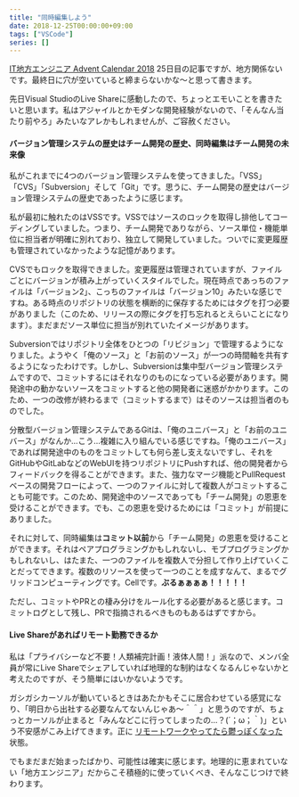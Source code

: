 ```yaml
---
title: "同時編集しよう"
date: 2018-12-25T00:00:00+09:00
tags: ["VSCode"]
series: []
---
```


[IT地方エンジニア Advent Calendar 2018](https://adventar.org/calendars/3086) 25日目の記事ですが、地方関係ないです。最終日に穴が空いていると締まらないかな～と思って書きます。

先日Visual StudioのLive Shareに感動したので、ちょっとエモいことを書きたいと思います。私はアジャイルとかモダンな開発経験がないので、「そんなん当たり前やろ」みたいなアレかもしれませんが、ご容赦ください。

<!--more-->

#### バージョン管理システムの歴史はチーム開発の歴史、同時編集はチーム開発の未来像

私がこれまでに4つのバージョン管理システムを使ってきました。「VSS」「CVS」「Subversion」そして「Git」です。思うに、チーム開発の歴史はバージョン管理システムの歴史であったように感じます。

私が最初に触れたのはVSSです。VSSではソースのロックを取得し排他してコーディングしていました。つまり、チーム開発でありながら、ソース単位・機能単位に担当者が明確に別れており、独立して開発していました。ついでに変更履歴も管理されていなかったような記憶があります。

CVSでもロックを取得できました。変更履歴は管理されていますが、ファイルごとにバージョンが積み上がっていくスタイルでした。現在時点であっちのファイルは「バージョン2」、こっちのファイルは「バージョン10」みたいな感じですね。ある時点のリポジトリの状態を横断的に保存するためにはタグを打つ必要がありました（このため、リリースの際にタグを打ち忘れるとえらいことになります）。まだまだソース単位に担当が別れていたイメージがあります。

Subversionではリポジトリ全体をひとつの「リビジョン」で管理するようになりました。ようやく「俺のソース」と「お前のソース」が一つの時間軸を共有するようになったわけです。しかし、Subversionは集中型バージョン管理システムですので、コミットするにはそれなりのものになっている必要があります。開発途中の動かないソースをコミットすると他の開発者に迷惑がかかります。このため、一つの改修が終わるまで（コミットするまで）はそのソースは担当者のものでした。

分散型バージョン管理システムであるGitは、「俺のユニバース」と「お前のユニバース」がなんか…こう…複雑に入り組んでいる感じですね。「俺のユニバース」であれば開発途中のものをコミットしても何ら差し支えないですし、それをGitHubやGitLabなどのWebUIを持つリポジトリにPushすれば、他の開発者からフィードバックを得ることができます。また、強力なマージ機能とPullRequestベースの開発フローによって、一つのファイルに対して複数人がコミットすることも可能です。このため、開発途中のソースであっても「チーム開発」の恩恵を受けることができます。でも、この恩恵を受けるためには「コミット」が前提にありました。

それに対して、同時編集は**コミット以前**から「チーム開発」の恩恵を受けることができます。それはペアプログラミングかもしれないし、モブプログラミングかもしれないし、はたまた、一つのファイルを複数人で分担して作り上げていくことだってできます。複数のリソースを使って一つのことを成すなんて、まるでグリッドコンピューティングです。Cellです。**ぶるぁぁぁぁ！！！！！**

ただし、コミットやPRとの棲み分けをルール化する必要があると感じます。コミットログとして残し、PRで指摘されるべきものもあるはずですから。

#### Live Shareがあればリモート勤務できるか

私は「プライバシーなど不要！人類補完計画！液体人間！」派なので、メンバ全員が常にLive Shareでシェアしていれば地理的な制約はなくなるんじゃないかと考えたのですが、そう簡単にはいかないようです。

ガシガシカーソルが動いているときはあたかもそこに居合わせている感覚になり、「明日から出社する必要なんてないんじゃあ～＾＾」と思うのですが、ちょっとカーソルが止まると「みんなどこに行ってしまったの…？(´；ω；｀)」という不安感がこみ上げてきます。正に [リモートワークやってたら鬱っぽくなった](https://anond.hatelabo.jp/20181221230610) 状態。

でもまだまだ始まったばかり、可能性は確実に感じます。地理的に恵まれていない「地方エンジニア」だからこそ積極的に使っていくべき、そんなこじつけで終わります。
